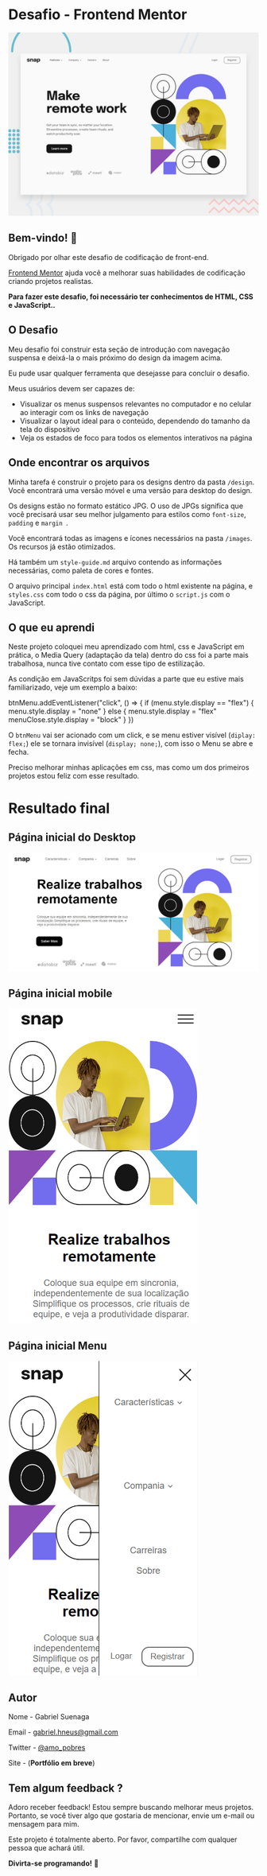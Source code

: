 # Desafio - Frontend Mentor

![Design preview for the Intro section with dropdown navigation coding challenge](./design/desktop-preview.jpg)

## Bem-vindo! 👋

Obrigado por olhar este desafio de codificação de front-end.

[Frontend Mentor](https://www.frontendmentor.io) ajuda você a melhorar suas habilidades de codificação criando projetos realistas.

**Para fazer este desafio, foi necessário ter conhecimentos de HTML, CSS e JavaScript..**

## O Desafio

Meu desafio foi construir esta seção de introdução com navegação suspensa e deixá-la o mais próximo do design da imagem acima.

Eu pude usar qualquer ferramenta que desejasse para concluir o desafio.

Meus usuários devem ser capazes de:

- Visualizar os menus suspensos relevantes no computador e no celular ao interagir com os links de navegação
- Visualizar o layout ideal para o conteúdo, dependendo do tamanho da tela do dispositivo
- Veja os estados de foco para todos os elementos interativos na página

## Onde encontrar os arquivos

Minha tarefa é construir o projeto para os designs dentro da pasta `/design`. Você encontrará uma versão móvel e uma versão para desktop do design.

Os designs estão no formato estático JPG. O uso de JPGs significa que você precisará usar seu melhor julgamento para estilos como `font-size`, `padding` e `margin `.

Você encontrará todas as imagens e ícones necessários na pasta `/images`. Os recursos já estão otimizados.

Há também um `style-guide.md` arquivo contendo as informações necessárias, como paleta de cores e fontes.

O arquivo principal `index.html` está com todo o html existente na página, e `styles.css` com todo o css da página, por último o `script.js` com o JavaScript.

## O que eu aprendi

Neste projeto coloquei meu aprendizado com html, css e JavaScript em prática, o Media Query (adaptação da tela) dentro do css foi a parte mais trabalhosa, nunca tive contato com esse tipo de estilização.

As condição em JavaScritps foi sem dúvidas a parte que eu estive mais familiarizado, veje um exemplo a baixo:

btnMenu.addEventListener("click", () => {
if (menu.style.display == "flex") {
menu.style.display = "none"
} else {
menu.style.display = "flex"
menuClose.style.display = "block"
}
})

O `btnMenu` vai ser acionado com um click, e se menu estiver visível (`diplay: flex;`) ele se tornara invisível (`display; none;`), com isso o Menu se abre e fecha.

Preciso melhorar minhas aplicações em css, mas como um dos primeiros projetos estou feliz com esse resultado.

# Resultado final

## Página inicial do Desktop

![exemplo1](./design/final/home-page-desktopp.png)

## Página inicial mobile

![exemplo2](./design/final/home-page-mobile1.png)

## Página inicial Menu

![exemplo3](./design/final/home-page-mobile2.png)

## Autor

Nome - Gabriel Suenaga

Email - gabriel.hneus@gmail.com

Twitter - [@amo_pobres](https://twitter.com/amo_pobre)

Site - (**Portfólio em breve**)

## Tem algum feedback ?

Adoro receber feedback! Estou sempre buscando melhorar meus projetos. Portanto, se você tiver algo que gostaria de mencionar, envie um e-mail ou mensagem para mim.

Este projeto é totalmente aberto. Por favor, compartilhe com qualquer pessoa que achará útil.

**Divirta-se programando!** 🚀
